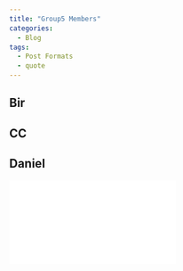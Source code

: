 ```yaml
---
title: "Group5 Members"
categories:
  - Blog
tags:
  - Post Formats
  - quote
---
```

## Bir
## CC
## Daniel

![1](/assets/images/iteration2directionA.pdf)



